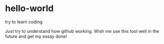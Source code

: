 # hello-world
try to learn coding

Just try to understand how github working.
Wish me use this tool well in the future and get my essay done!
